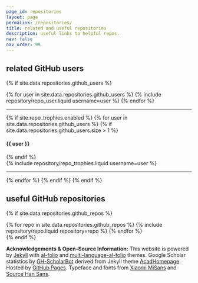```yaml
---
page_id: repositories
layout: page
permalink: /repositories/
title: related and useful repositories
description: useful links to helpful repos.
nav: false
nav_order: 99
---
```


## related GitHub users

{% if site.data.repositories.github_users %}

<div class="repositories d-flex flex-wrap flex-md-row flex-column justify-content-between align-items-center">
  {% for user in site.data.repositories.github_users %}
    {% include repository/repo_user.liquid username=user %}
  {% endfor %}
</div>

---

{% if site.repo_trophies.enabled %}
{% for user in site.data.repositories.github_users %}
{% if site.data.repositories.github_users.size > 1 %}

<h4>{{ user }}</h4>
  {% endif %}
  <div class="repositories d-flex flex-wrap flex-md-row flex-column justify-content-between align-items-center">
  {% include repository/repo_trophies.liquid username=user %}
  </div>

---

{% endfor %}
{% endif %}
{% endif %}

## useful GitHub repositories

{% if site.data.repositories.github_repos %}

<div class="repositories d-flex flex-wrap flex-md-row flex-column justify-content-between align-items-center">
  {% for repo in site.data.repositories.github_repos %}
    {% include repository/repo.liquid repository=repo %}
  {% endfor %}
</div>
{% endif %}

**Acknowledgements & Open-Source Information:** This website is powered by [Jekyll](https://github.com/jekyll/jekyll) with [al-folio](https://github.com/alshedivat/al-folio) and [multi-language-al-folio](https://github.com/george-gca/multi-language-al-folio) themes. Google Scholar statistics by [GH-ScholarBot](https://github.com/jiaye-wu/GH-ScholarBot/) derived from Jekyll theme [AcadHomepage](https://github.com/RayeRen/acad-homepage.github.io). Hosted by [GitHub Pages](https://pages.github.com/). Typeface and fonts from [Xiaomi MiSans](https://hyperos.mi.com/font/) and [Source Han Sans](https://github.com/adobe-fonts/source-han-sans).
